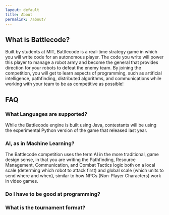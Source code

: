 ```yaml
---
layout: default
title: About
permalink: /about/
---
```

## What is Battlecode?

Built by students at MIT, Battlecode is a real-time strategy game in which you will write code for an autonomous player. The code you write will power this player to manage a robot army and become the general that provides direction for your robots to defeat the enemy team. By joining the competition, you will get to learn aspects of programming, such as artificial intelligence, pathfinding, distributed algorithms, and communications while working with your team to be as competitive as possible!

## FAQ

### What Languages are supported?

While the Battlecode engine is built using Java, contestants will be using the experimental Python version of the game that released last year.

### AI, as in Machine Learning?

The Battlecode competition uses the term AI in the more traditional, game design sense, in that you are writing the Pathfinding, Resource Management, Communication, and Combat Tactics logic both on a local scale (determing which robot to attack first) and global scale (which units to send where and when), similar to how NPCs (Non-Player Characters) work in video games.

### Do I have to be good at programming?

### What is the tournament format?
